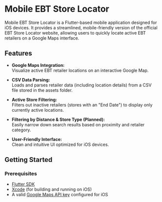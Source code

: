 # Mobile EBT Store Locator

Mobile EBT Store Locator is a Flutter-based mobile application designed for iOS devices. It provides a streamlined, mobile-friendly version of the official EBT Store Locator website, allowing users to quickly locate active EBT retailers on a Google Maps interface.

## Features

- **Google Maps Integration:**  
  Visualize active EBT retailer locations on an interactive Google Map.
  
- **CSV Data Parsing:**  
  Loads and parses retailer data (including location details) from a CSV file stored in the assets folder.
  
- **Active Store Filtering:**  
  Filters out inactive retailers (stores with an "End Date") to display only currently active locations.
  
- **Filtering by Distance & Store Type (Planned):**  
  Easily narrow down search results based on proximity and retailer category.

- **User-Friendly Interface:**  
  Clean and intuitive UI optimized for iOS devices.

## Getting Started

### Prerequisites

- [Flutter SDK](https://flutter.dev/docs/get-started/install)
- [Xcode](https://developer.apple.com/xcode/) (for building and running on iOS)
- A valid [Google Maps API key](https://developers.google.com/maps/documentation/ios-sdk/start) configured for iOS
